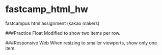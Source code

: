 # fastcamp_html_hw
fastcampus html assignment (kakao makers)

###Practice Float
Modified to show two items per row.

###Responsive Web
When resizing to smaller viewports, show only one item.
